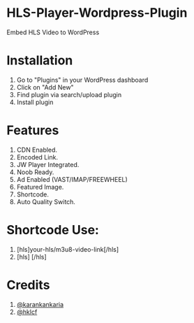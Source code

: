 # HLS-Player-Wordpress-Plugin
Embed HLS Video to WordPress

# Installation

1. Go to "Plugins" in your WordPress dashboard
2. Click on "Add New"
3. Find plugin via search/upload plugin
4. Install plugin

# Features

1. CDN Enabled.
2. Encoded Link.
3. JW Player Integrated.
4. Noob Ready.
5. Ad Enabled (VAST/IMAP/FREEWHEEL)
6. Featured Image.
7. Shortcode.
8. Auto Quality Switch.

# Shortcode Use:

1. [hls]your-hls/m3u8-video-link[/hls]
2. [hls] [/hls]

# Credits

1. <a href='https://github.com/karankankaria/'>@karankankaria</a>
2. <a href='https://github.com/hklcf/'>@hklcf</a>
